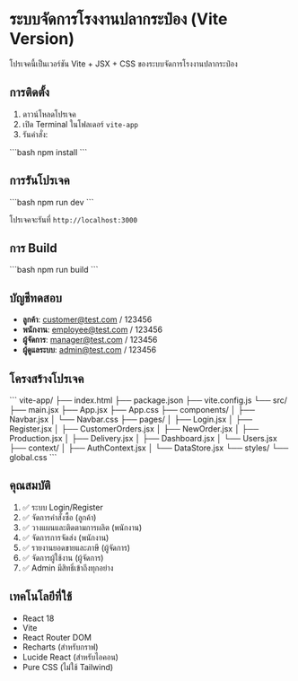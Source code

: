 # ระบบจัดการโรงงานปลากระป๋อง (Vite Version)

โปรเจคนี้เป็นเวอร์ชัน Vite + JSX + CSS ของระบบจัดการโรงงานปลากระป๋อง

## การติดตั้ง

1. ดาวน์โหลดโปรเจค
2. เปิด Terminal ในโฟลเดอร์ `vite-app`
3. รันคำสั่ง:

\`\`\`bash
npm install
\`\`\`

## การรันโปรเจค

\`\`\`bash
npm run dev
\`\`\`

โปรเจคจะรันที่ `http://localhost:3000`

## การ Build

\`\`\`bash
npm run build
\`\`\`

## บัญชีทดสอบ

- **ลูกค้า**: customer@test.com / 123456
- **พนักงาน**: employee@test.com / 123456
- **ผู้จัดการ**: manager@test.com / 123456
- **ผู้ดูแลระบบ**: admin@test.com / 123456

## โครงสร้างโปรเจค

\`\`\`
vite-app/
├── index.html
├── package.json
├── vite.config.js
└── src/
    ├── main.jsx
    ├── App.jsx
    ├── App.css
    ├── components/
    │   ├── Navbar.jsx
    │   └── Navbar.css
    ├── pages/
    │   ├── Login.jsx
    │   ├── Register.jsx
    │   ├── CustomerOrders.jsx
    │   ├── NewOrder.jsx
    │   ├── Production.jsx
    │   ├── Delivery.jsx
    │   ├── Dashboard.jsx
    │   └── Users.jsx
    ├── context/
    │   ├── AuthContext.jsx
    │   └── DataStore.jsx
    └── styles/
        └── global.css
\`\`\`

## คุณสมบัติ

1. ✅ ระบบ Login/Register
2. ✅ จัดการคำสั่งซื้อ (ลูกค้า)
3. ✅ วางแผนและติดตามการผลิต (พนักงาน)
4. ✅ จัดการการจัดส่ง (พนักงาน)
5. ✅ รายงานยอดขายและภาษี (ผู้จัดการ)
6. ✅ จัดการผู้ใช้งาน (ผู้จัดการ)
7. ✅ Admin มีสิทธิ์เข้าถึงทุกอย่าง

## เทคโนโลยีที่ใช้

- React 18
- Vite
- React Router DOM
- Recharts (สำหรับกราฟ)
- Lucide React (สำหรับไอคอน)
- Pure CSS (ไม่ใช้ Tailwind)
